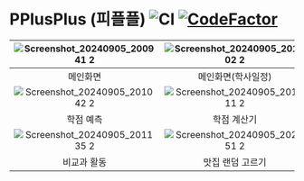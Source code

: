 # PPlusPlus (피플플) ![CI](https://github.com/PNU-PPP/PPP/actions/workflows/android.yml/badge.svg) [![CodeFactor](https://www.codefactor.io/repository/github/pnu-ppp/ppp/badge)](https://www.codefactor.io/repository/github/pnu-ppp/ppp)
 
![Screenshot_20240905_200941 2](https://github.com/user-attachments/assets/f46e2de3-31c4-4f91-81fc-528b68a1f549)|![Screenshot_20240905_201002 2](https://github.com/user-attachments/assets/bcffac18-c35b-4f56-b5ec-241972e4c57c)|![Screenshot_20240905_203631 2](https://github.com/user-attachments/assets/7c2025bd-03b6-40de-848d-c33f67531e5b)|![Screenshot_20240905_202929 2](https://github.com/user-attachments/assets/ba510277-792f-4a86-bcaf-3fa04a03f50d)
:--:|:--:|:--:|:--:
메인화면|메인화면(학사일정)|메인화면(학사일정)|내 정보 수정
![Screenshot_20240905_201042 2](https://github.com/user-attachments/assets/a0df0666-361a-41a6-b225-cbc5f001df05)|![Screenshot_20240905_201111 2](https://github.com/user-attachments/assets/8d15ac04-cde4-48d4-89e3-42c758619136)|![Screenshot_20240905_201118 2](https://github.com/user-attachments/assets/7c3d2334-ebdc-426b-bb11-d29aa0326106)|![Screenshot_20240905_201127 2](https://github.com/user-attachments/assets/4d3fd7d7-e166-4cf8-8307-a09ef25c57f6)
학점 예측|학점 계산기|에브리타임 시간표 연동|학과/대학원 공지
![Screenshot_20240905_201135 2](https://github.com/user-attachments/assets/0c310da7-ee72-4655-bdd3-756db33e0798)|![Screenshot_20240905_202851 2](https://github.com/user-attachments/assets/90aeef3c-c7b2-4d6e-bf27-b0c88e743635)|![Screenshot_20240905_204318](https://github.com/user-attachments/assets/203f61e8-c2f5-45bf-92fa-63531caf46bf)
비교과 활동|맛집 랜덤 고르기|각종 공지 알람(FCM)
